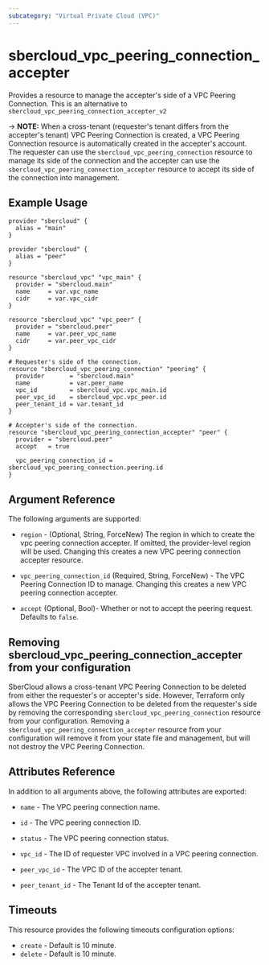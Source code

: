 ```yaml
---
subcategory: "Virtual Private Cloud (VPC)"
---
```


# sbercloud_vpc_peering_connection_accepter

Provides a resource to manage the accepter's side of a VPC Peering Connection. This is an alternative
to `sbercloud_vpc_peering_connection_accepter_v2`

-> **NOTE:** When a cross-tenant (requester's tenant differs from the accepter's tenant) VPC Peering Connection
  is created, a VPC Peering Connection resource is automatically created in the accepter's account.
  The requester can use the `sbercloud_vpc_peering_connection` resource to manage its side of the connection and
  the accepter can use the `sbercloud_vpc_peering_connection_accepter` resource to accept its side of the connection
  into management.

## Example Usage

```hcl
provider "sbercloud" {
  alias = "main"
}

provider "sbercloud" {
  alias = "peer"
}

resource "sbercloud_vpc" "vpc_main" {
  provider = "sbercloud.main"
  name     = var.vpc_name
  cidr     = var.vpc_cidr
}

resource "sbercloud_vpc" "vpc_peer" {
  provider = "sbercloud.peer"
  name     = var.peer_vpc_name
  cidr     = var.peer_vpc_cidr
}

# Requester's side of the connection.
resource "sbercloud_vpc_peering_connection" "peering" {
  provider       = "sbercloud.main"
  name           = var.peer_name
  vpc_id         = sbercloud_vpc.vpc_main.id
  peer_vpc_id    = sbercloud_vpc.vpc_peer.id
  peer_tenant_id = var.tenant_id
}

# Accepter's side of the connection.
resource "sbercloud_vpc_peering_connection_accepter" "peer" {
  provider = "sbercloud.peer"
  accept   = true

  vpc_peering_connection_id = sbercloud_vpc_peering_connection.peering.id
}
 ```

## Argument Reference

The following arguments are supported:

* `region` - (Optional, String, ForceNew) The region in which to create the vpc peering connection accepter. If omitted,
  the provider-level region will be used. Changing this creates a new VPC peering connection accepter resource.

* `vpc_peering_connection_id` (Required, String, ForceNew) - The VPC Peering Connection ID to manage. Changing this
  creates a new VPC peering connection accepter.

* `accept` (Optional, Bool)- Whether or not to accept the peering request. Defaults to `false`.

## Removing sbercloud_vpc_peering_connection_accepter from your configuration

SberCloud allows a cross-tenant VPC Peering Connection to be deleted from either the requester's or accepter's side.
However, Terraform only allows the VPC Peering Connection to be deleted from the requester's side by removing the
corresponding `sbercloud_vpc_peering_connection` resource from your configuration.
Removing a `sbercloud_vpc_peering_connection_accepter` resource from your configuration will remove it from your
state file and management, but will not destroy the VPC Peering Connection.

## Attributes Reference

In addition to all arguments above, the following attributes are exported:

* `name` - The VPC peering connection name.

* `id` - The VPC peering connection ID.

* `status` - The VPC peering connection status.

* `vpc_id` - The ID of requester VPC involved in a VPC peering connection.

* `peer_vpc_id` - The VPC ID of the accepter tenant.

* `peer_tenant_id` - The Tenant Id of the accepter tenant.

## Timeouts

This resource provides the following timeouts configuration options:

* `create` - Default is 10 minute.
* `delete` - Default is 10 minute.
